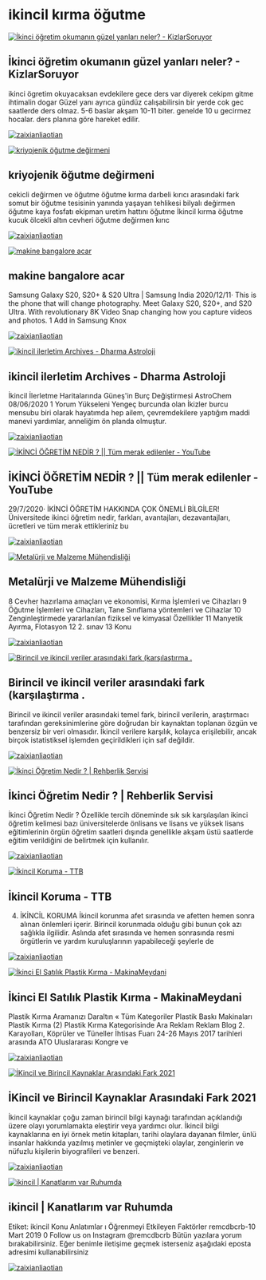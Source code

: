 # i̇kincil kırma öğutme
<a href="https://mnn.zoosnet.net/LR/Chatpre.aspx?id=MNN94995150&p=https://topgrinding.com/" target="_blank">![İkinci öğretim okumanın güzel yanları neler? - KizlarSoruyor](https://github.com/technlg/images/blob/main/59.jpg)</a>
## İkinci öğretim okumanın güzel yanları neler? - KizlarSoruyor
ikinci ögretim okuyacaksan evdekilere gece ders var diyerek cekipm gitme ihtimalin dogar Güzel yanı ayrıca gündüz calışabilirsin bir yerde cok gec saatlerde ders olmaz. 5-6 baslar akşam 10-11 biter. genelde 10 u gecirmez hocalar. ders planına göre hareket edilir.
<a href="https://mnn.zoosnet.net/LR/Chatpre.aspx?id=MNN94995150&p=https://topgrinding.com/" target="_blank"><img src="https://github.com/technlg/images/raw/main/chat11.jpg" alt="zaixianliaotian"/></a><a href="//whatsapp.shibangsoft.com/WhatsApp.php" ><img src="https://github.com/technlg/images/raw/main/chat11.png" alt=""></a>
<a href="https://mnn.zoosnet.net/LR/Chatpre.aspx?id=MNN94995150&p=https://topgrinding.com/" target="_blank">![kriyojenik öğutme değirmeni](https://github.com/technlg/images/blob/main/32.jpg)</a>
## kriyojenik öğutme değirmeni
cekicli değirmen ve öğutme öğutme kırma darbeli kırıcı arasındaki fark somut bir öğutme tesisinin yanında yaşayan tehlikesi bilyalı değirmen öğutme kaya fosfatı ekipman uretim hattını öğutme İkincil kırma öğutme kucuk ölcekli altın cevheri öğutme değirmen kırıc 
<a href="https://mnn.zoosnet.net/LR/Chatpre.aspx?id=MNN94995150&p=https://topgrinding.com/" target="_blank"><img src="https://github.com/technlg/images/raw/main/chat11.jpg" alt="zaixianliaotian"/></a><a href="//whatsapp.shibangsoft.com/WhatsApp.php" ><img src="https://github.com/technlg/images/raw/main/chat11.png" alt=""></a>
<a href="https://mnn.zoosnet.net/LR/Chatpre.aspx?id=MNN94995150&p=https://topgrinding.com/" target="_blank">![makine bangalore acar](https://github.com/technlg/images/blob/main/47.jpg)</a>
## makine bangalore acar
Samsung Galaxy S20, S20+ & S20 Ultra | Samsung India 2020/12/11· This is the phone that will change photography. Meet Galaxy S20, S20+, and S20 Ultra. With revolutionary 8K Video Snap changing how you capture videos and photos. 1 Add in Samsung Knox 
<a href="https://mnn.zoosnet.net/LR/Chatpre.aspx?id=MNN94995150&p=https://topgrinding.com/" target="_blank"><img src="https://github.com/technlg/images/raw/main/chat11.jpg" alt="zaixianliaotian"/></a><a href="//whatsapp.shibangsoft.com/WhatsApp.php" ><img src="https://github.com/technlg/images/raw/main/chat11.png" alt=""></a>
<a href="https://mnn.zoosnet.net/LR/Chatpre.aspx?id=MNN94995150&p=https://topgrinding.com/" target="_blank">![ikincil ilerletim Archives - Dharma Astroloji](https://github.com/technlg/images/blob/main/58.jpg)</a>
## ikincil ilerletim Archives - Dharma Astroloji
İkincil İlerletme Haritalarında Güneş'in Burç Değiştirmesi AstroChem 08/06/2020 1 Yorum Yükseleni Yengeç burcunda olan İkizler burcu mensubu biri olarak hayatımda hep ailem, çevremdekilere yaptığım maddi manevi yardımlar, anneliğim ön planda olmuştur.
<a href="https://mnn.zoosnet.net/LR/Chatpre.aspx?id=MNN94995150&p=https://topgrinding.com/" target="_blank"><img src="https://github.com/technlg/images/raw/main/chat11.jpg" alt="zaixianliaotian"/></a><a href="//whatsapp.shibangsoft.com/WhatsApp.php" ><img src="https://github.com/technlg/images/raw/main/chat11.png" alt=""></a>
<a href="https://mnn.zoosnet.net/LR/Chatpre.aspx?id=MNN94995150&p=https://topgrinding.com/" target="_blank">![İKİNCİ ÖĞRETİM NEDİR ? || Tüm merak edilenler - YouTube](https://github.com/technlg/images/blob/main/19.jpg)</a>
## İKİNCİ ÖĞRETİM NEDİR ? || Tüm merak edilenler - YouTube
29/7/2020· İKİNCİ ÖĞRETİM HAKKINDA ÇOK ÖNEMLİ BİLGİLER! Üniversitede ikinci öğretim nedir, farkları, avantajları, dezavantajları, ücretleri ve tüm merak ettikleriniz bu
<a href="https://mnn.zoosnet.net/LR/Chatpre.aspx?id=MNN94995150&p=https://topgrinding.com/" target="_blank"><img src="https://github.com/technlg/images/raw/main/chat11.jpg" alt="zaixianliaotian"/></a><a href="//whatsapp.shibangsoft.com/WhatsApp.php" ><img src="https://github.com/technlg/images/raw/main/chat11.png" alt=""></a>
<a href="https://mnn.zoosnet.net/LR/Chatpre.aspx?id=MNN94995150&p=https://topgrinding.com/" target="_blank">![Metalürji ve Malzeme Mühendisliği](https://github.com/technlg/images/blob/main/56.jpg)</a>
## Metalürji ve Malzeme Mühendisliği
8 Cevher hazırlama amaçları ve ekonomisi, Kırma İşlemleri ve Cihazları 9 Öğutme İşlemleri ve Cihazları, Tane Sınıflama yöntemleri ve Cihazlar 10 Zenginleştirmede yararlanılan fiziksel ve kimyasal Özellikler 11 Manyetik Ayırma, Flotasyon 12 2. sınav 13 Konu
<a href="https://mnn.zoosnet.net/LR/Chatpre.aspx?id=MNN94995150&p=https://topgrinding.com/" target="_blank"><img src="https://github.com/technlg/images/raw/main/chat11.jpg" alt="zaixianliaotian"/></a><a href="//whatsapp.shibangsoft.com/WhatsApp.php" ><img src="https://github.com/technlg/images/raw/main/chat11.png" alt=""></a>
<a href="https://mnn.zoosnet.net/LR/Chatpre.aspx?id=MNN94995150&p=https://topgrinding.com/" target="_blank">![Birincil ve ikincil veriler arasındaki fark (karşılaştırma .](https://github.com/technlg/images/blob/main/43.jpg)</a>
## Birincil ve ikincil veriler arasındaki fark (karşılaştırma .
Birincil ve ikincil veriler arasındaki temel fark, birincil verilerin, araştırmacı tarafından gereksinimlerine göre doğrudan bir kaynaktan toplanan özgün ve benzersiz bir veri olmasıdır. İkincil verilere karşılık, kolayca erişilebilir, ancak birçok istatistiksel işlemden geçirildikleri için saf değildir.
<a href="https://mnn.zoosnet.net/LR/Chatpre.aspx?id=MNN94995150&p=https://topgrinding.com/" target="_blank"><img src="https://github.com/technlg/images/raw/main/chat11.jpg" alt="zaixianliaotian"/></a><a href="//whatsapp.shibangsoft.com/WhatsApp.php" ><img src="https://github.com/technlg/images/raw/main/chat11.png" alt=""></a>
<a href="https://mnn.zoosnet.net/LR/Chatpre.aspx?id=MNN94995150&p=https://topgrinding.com/" target="_blank">![İkinci Öğretim Nedir ? | Rehberlik Servisi](https://github.com/technlg/images/blob/main/43.jpg)</a>
## İkinci Öğretim Nedir ? | Rehberlik Servisi
İkinci Öğretim Nedir ? Özellikle tercih döneminde sık sık karşılaşılan ikinci öğretim kelimesi bazı üniversitelerde önlisans ve lisans ve yüksek lisans eğitimlerinin örgün öğretim saatleri dışında genellikle akşam üstü saatlerde eğitim verildiğini de belirtmek için kullanılır.
<a href="https://mnn.zoosnet.net/LR/Chatpre.aspx?id=MNN94995150&p=https://topgrinding.com/" target="_blank"><img src="https://github.com/technlg/images/raw/main/chat11.jpg" alt="zaixianliaotian"/></a><a href="//whatsapp.shibangsoft.com/WhatsApp.php" ><img src="https://github.com/technlg/images/raw/main/chat11.png" alt=""></a>
<a href="https://mnn.zoosnet.net/LR/Chatpre.aspx?id=MNN94995150&p=https://topgrinding.com/" target="_blank">![İkincil Koruma - TTB](https://github.com/technlg/images/blob/main/27.jpg)</a>
## İkincil Koruma - TTB
4. İKİNCİL KORUMA İkincil korunma afet sırasında ve afetten hemen sonra alınan önlemleri içerir. Birincil korunmada olduğu gibi bunun çok azı sağlıkla ilgilidir. Aslında afet sırasında ve hemen sonrasında resmi örgütlerin ve yardım kuruluşlarının yapabileceği şeylerle de 
<a href="https://mnn.zoosnet.net/LR/Chatpre.aspx?id=MNN94995150&p=https://topgrinding.com/" target="_blank"><img src="https://github.com/technlg/images/raw/main/chat11.jpg" alt="zaixianliaotian"/></a><a href="//whatsapp.shibangsoft.com/WhatsApp.php" ><img src="https://github.com/technlg/images/raw/main/chat11.png" alt=""></a>
<a href="https://mnn.zoosnet.net/LR/Chatpre.aspx?id=MNN94995150&p=https://topgrinding.com/" target="_blank">![İkinci El Satılık Plastik Kırma - MakinaMeydani](https://github.com/technlg/images/blob/main/58.jpg)</a>
## İkinci El Satılık Plastik Kırma - MakinaMeydani
Plastik Kırma Aramanızı Daraltın « Tüm Kategoriler Plastik Baskı Makinaları Plastik Kırma (2) Plastik Kırma Kategorisinde Ara Reklam Reklam Blog 2. Karayolları, Köprüler ve Tüneller İhtisas Fuarı 24-26 Mayıs 2017 tarihleri arasında ATO Uluslararası Kongre ve 
<a href="https://mnn.zoosnet.net/LR/Chatpre.aspx?id=MNN94995150&p=https://topgrinding.com/" target="_blank"><img src="https://github.com/technlg/images/raw/main/chat11.jpg" alt="zaixianliaotian"/></a><a href="//whatsapp.shibangsoft.com/WhatsApp.php" ><img src="https://github.com/technlg/images/raw/main/chat11.png" alt=""></a>
<a href="https://mnn.zoosnet.net/LR/Chatpre.aspx?id=MNN94995150&p=https://topgrinding.com/" target="_blank">![İKincil ve Birincil Kaynaklar Arasındaki Fark 2021](https://github.com/technlg/images/blob/main/8.jpg)</a>
## İKincil ve Birincil Kaynaklar Arasındaki Fark 2021
İkincil kaynaklar çoğu zaman birincil bilgi kaynağı tarafından açıklandığı üzere olayı yorumlamakta eleştirir veya yardımcı olur. İkincil bilgi kaynaklarına en iyi örnek metin kitapları, tarihi olaylara dayanan filmler, ünlü insanlar hakkında yazılmış metinler ve geçmişteki olaylar, zenginlerin ve nüfuzlu kişilerin biyografileri ve benzeri.
<a href="https://mnn.zoosnet.net/LR/Chatpre.aspx?id=MNN94995150&p=https://topgrinding.com/" target="_blank"><img src="https://github.com/technlg/images/raw/main/chat11.jpg" alt="zaixianliaotian"/></a><a href="//whatsapp.shibangsoft.com/WhatsApp.php" ><img src="https://github.com/technlg/images/raw/main/chat11.png" alt=""></a>
<a href="https://mnn.zoosnet.net/LR/Chatpre.aspx?id=MNN94995150&p=https://topgrinding.com/" target="_blank">![ikincil | Kanatlarım var Ruhumda](https://github.com/technlg/images/blob/main/16.jpg)</a>
## ikincil | Kanatlarım var Ruhumda
Etiket: ikincil Konu Anlatımlar ı Öğrenmeyi Etkileyen Faktörler remcdbcrb-10 Mart 2019 0 Follow us on Instagram @remcdbcrb Bütün yazılara yorum bırakabilirsiniz. Eğer benimle iletişime geçmek isterseniz aşağıdaki eposta adresimi kullanabilirsiniz 
<a href="https://mnn.zoosnet.net/LR/Chatpre.aspx?id=MNN94995150&p=https://topgrinding.com/" target="_blank"><img src="https://github.com/technlg/images/raw/main/chat11.jpg" alt="zaixianliaotian"/></a><a href="//whatsapp.shibangsoft.com/WhatsApp.php" ><img src="https://github.com/technlg/images/raw/main/chat11.png" alt=""></a>
